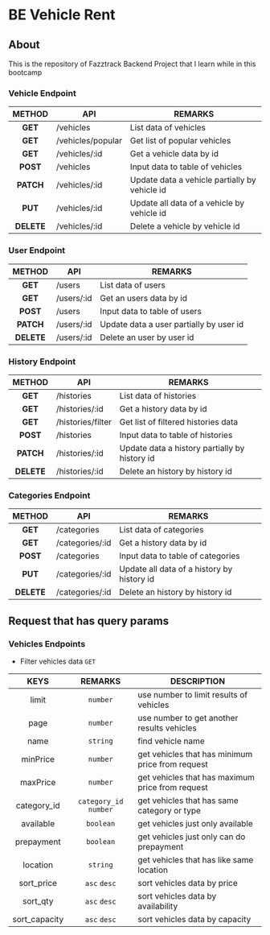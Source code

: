 # BE Vehicle Rent

## About

This is the repository of Fazztrack Backend Project that I learn while in this bootcamp

### Vehicle Endpoint

| METHOD | API | REMARKS|
| :------: | --- | ------ |
| **GET** | /vehicles | List data of vehicles |
| **GET** | /vehicles/popular | Get list of popular vehicles |
| **GET** | /vehicles/:id | Get a vehicle data by id |
| **POST** | /vehicles | Input data to table of vehicles |
| **PATCH** | /vehicles/:id | Update data a vehicle partially by vehicle id |
| **PUT** | /vehicles/:id | Update all data of a vehicle by vehicle id |
| **DELETE** | /vehicles/:id | Delete a vehicle by vehicle id |

### User Endpoint

| METHOD | API | REMARKS|
| :------: | --- | ------ |
| **GET** | /users | List data of users |
| **GET** | /users/:id | Get an users data by id |
| **POST** | /users | Input data to table of users |
| **PATCH** | /users/:id | Update data a user partially by user id |
| **DELETE** | /users/:id | Delete an user by user id |

### History Endpoint

| METHOD | API | REMARKS|
| :------: | --- | ------ |
| **GET** | /histories | List data of histories |
| **GET** | /histories/:id | Get a history data by id |
| **GET** | /histories/filter | Get list of filtered histories data |
| **POST** | /histories | Input data to table of histories |
| **PATCH** | /histories/:id | Update data a history partially by history id |
| **DELETE** | /histories/:id | Delete an history by history id |

### Categories Endpoint

| METHOD | API | REMARKS|
| :------: | --- | ------ |
| **GET** | /categories | List data of categories |
| **GET** | /categories/:id | Get a history data by id |
| **POST** | /categories | Input data to table of categories |
| **PUT** | /categories/:id | Update all data of a history by history id |
| **DELETE** | /categories/:id | Delete an history by history id |

## Request that has query params

### Vehicles Endpoints

- Filter vehicles data ```GET```

| KEYS | REMARKS | DESCRIPTION |
| :------: | :------: |------ |
| limit | ```number``` |use number to limit results of vehicles|
| page |```number```|use number to get another results vehicles|
| name |```string```| find vehicle name |
| minPrice |```number```| get vehicles that has minimum price from request |
| maxPrice |```number```| get vehicles that has maximum price from request |
| category_id |```category_id``` ```number```| get vehicles that has same category or type |
| available |```boolean```| get vehicles just only available |
| prepayment |```boolean```| get vehicles just only can do prepayment |
| location |```string```| get vehicles that has like same location |
| sort_price |```asc``` ```desc```| sort vehicles data by price  |
| sort_qty |```asc``` ```desc```| sort vehicles data by availability |
| sort_capacity |```asc``` ```desc```| sort vehicles data by capacity |

